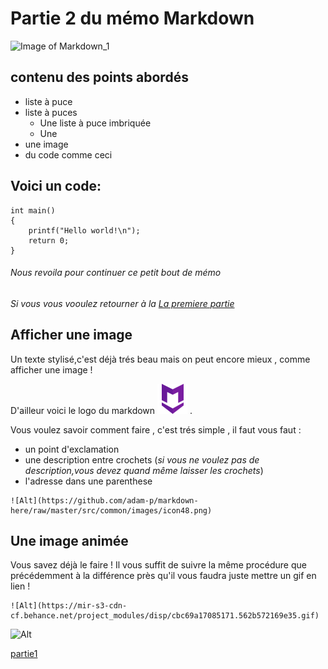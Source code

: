 # Partie 2 du mémo Markdown
![Image of Markdown_1](http://pad.haroopress.com/docs/en/markdown/images/markdown_128.png)



## contenu des points abordés

* liste à puce
* liste à puces
    * Une liste à puce imbriquée
    * Une
* une image
* du code comme ceci

## Voici un code:

    int main()
    {
        printf("Hello world!\n");
        return 0;
    }

###### Nous revoila pour continuer ce petit bout de mémo
*Si vous vous vooulez retourner à la  [La premiere partie](Markdown_1.md)*

## Afficher une image
Un texte stylisé,c'est déjà trés beau mais on peut encore mieux , comme afficher une image !

D'ailleur voici le logo du markdown
![Alt](https://github.com/adam-p/markdown-here/raw/master/src/common/images/icon48.png "Logo Title Text 1") .

Vous voulez savoir comment faire , c'est trés simple , il faut vous faut :

- un point d'exclamation
- une description entre crochets (*si vous ne voulez pas de description,vous devez quand même laisser les crochets*)
- l'adresse dans une parenthese

```
![Alt](https://github.com/adam-p/markdown-here/raw/master/src/common/images/icon48.png)
```
## Une image animée
Vous savez déjà le faire ! Il vous suffit de suivre la même procédure que précédemment à la différence près qu'il vous faudra juste mettre un gif en lien !
```
![Alt](https://mir-s3-cdn-cf.behance.net/project_modules/disp/cbc69a17085171.562b572169e35.gif)
```
![Alt](https://mir-s3-cdn-cf.behance.net/project_modules/disp/cbc69a17085171.562b572169e35.gif)

[partie1](Markdown_1)
